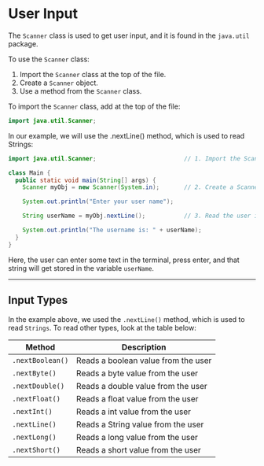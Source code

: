 # User Input
The `Scanner` class is used to get user input, and it is found in the `java.util` package.

To use the `Scanner` class:

1.  Import the `Scanner` class at the top of the file.
2.  Create a `Scanner` object.
3.  Use a method from the `Scanner` class.

To import the `Scanner` class, add at the top of the file:

```Java
import java.util.Scanner;
```

In our example, we will use the .nextLine() method, which is used to read Strings:

```Java
import java.util.Scanner;                         // 1. Import the Scanner class

class Main {
  public static void main(String[] args) {
    Scanner myObj = new Scanner(System.in);       // 2. Create a Scanner object

    System.out.println("Enter your user name");

    String userName = myObj.nextLine();           // 3. Read the user input with .nextLine()

    System.out.println("The username is: " + userName);
  }
}
```

Here, the user can enter some text in the terminal, press enter, and that string will get stored in the variable `userName`.

---

## Input Types

In the example above, we used the `.nextLine()` method, which is used to read `Strings`. To read other types, look at the table below:

| Method         | Description                         |
| -------------- | ----------------------------------- |
| `.nextBoolean()` | Reads a boolean value from the user |
| `.nextByte()`    | Reads a byte value from the user    |
| `.nextDouble()`  | Reads a double value from the user  |
| `.nextFloat()`   | Reads a float value from the user   |
| `.nextInt()`     | Reads a int value from the user     |
| `.nextLine()`    | Reads a String value from the user  |
| `.nextLong()`    | Reads a long value from the user    |
| `.nextShort()`   | Reads a short value from the user   |
